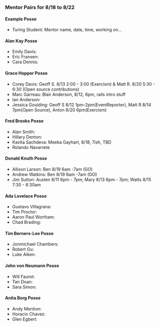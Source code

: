 ### Mentor Pairs for 8/18 to 8/22

#### Example Posse
* Turing Student: Mentor name, date, time, working on...

#### Alan Kay Posse
  * Emily Davis:
  * Eric Fransen:
  * Cara Dennis:

#### Grace Hopper Posse
  * Corey Davis: Geoff S. 8/13 2:00 - 3:00 (Exercism) & Matt R. 8/20 5:30 - 6:30 (Open source contributions)
  * Marc Garreau: Blair Anderson, 8/12, 6pm, rails intro stuff
  * Ian Anderson:
  * Jessica Goulding: Geoff S 8/12 1pm-2pm(EventReporter), Matt R 8/14 7pm(Open Source), Anton 8/20 6pm(Exercism)

#### Fred Brooks Posse
  * Alan Smith:
  * Hillary Denton:
  * Kavita Sachdeva: Meeka Gayhart, 8/18, 7ish, TBD
  * Rolando Navarrete

#### Donald Knuth Posse
  * Allison Larson: Ben 8/19 6am -7am (GO)
  * Andrew Watkins: Ben 8/19 6am -7am (GO)
  * Jim Sutton: Austen 8/11 6pm - 7pm; Mary 8/13 6pm - 7pm; Watts 8/15 7:30 - 8:30am

#### Ada Lovelace Posse
  * Gustavo Villagrana:
  * Tim Proctor:
  * Aaron Paul Wortham:
  * Chad Brading:

#### Tim Berners-Lee Posse
  * Jonmichael Chambers:
  * Robert Gu:
  * Luke Aiken:

#### John von Neumann Posse
  * Will Faurot:
  * Tan Doan:
  * Sara Simon:

#### Anita Borg Posse
  * Andy Mention:
  * Horacio Chavez:
  * Glen Egbert:
